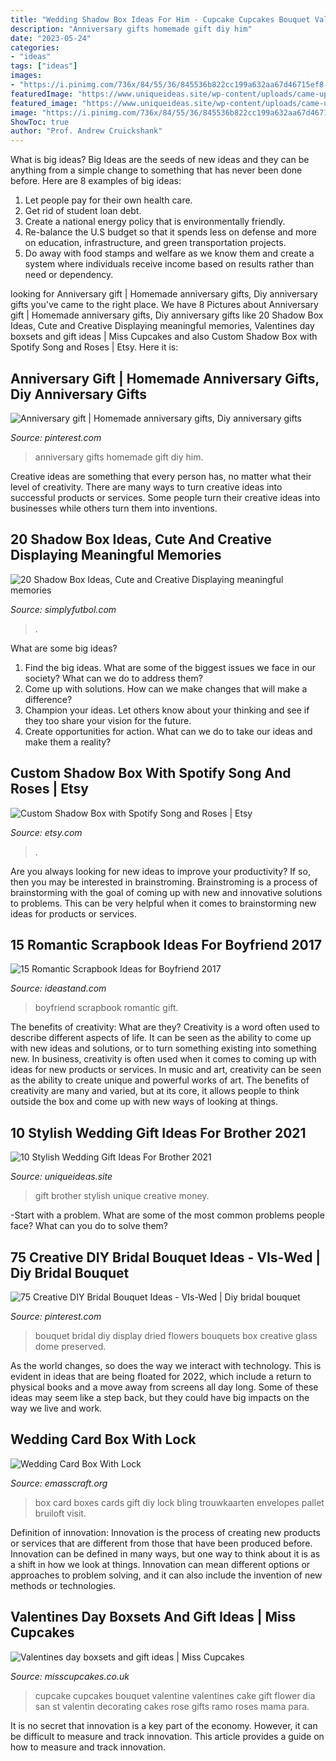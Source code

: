 ```yaml
---
title: "Wedding Shadow Box Ideas For Him - Cupcake Cupcakes Bouquet Valentine Valentines Cake Gift Flower Dia San St Valentin Decorating Cakes Rose Gifts Ramo Roses Mama Para"
description: "Anniversary gifts homemade gift diy him"
date: "2023-05-24"
categories:
- "ideas"
tags: ["ideas"]
images:
- "https://i.pinimg.com/736x/84/55/36/845536b822cc199a632aa67d46715ef8--homemade-anniversary-gifts-anniversary-gifts-for-men.jpg"
featuredImage: "https://www.uniqueideas.site/wp-content/uploads/came-up-with-a-creative-way-to-give-money-as-a-wedding-gift-http.jpg"
featured_image: "https://www.uniqueideas.site/wp-content/uploads/came-up-with-a-creative-way-to-give-money-as-a-wedding-gift-http.jpg"
image: "https://i.pinimg.com/736x/84/55/36/845536b822cc199a632aa67d46715ef8--homemade-anniversary-gifts-anniversary-gifts-for-men.jpg"
ShowToc: true
author: "Prof. Andrew Cruickshank"
---
```



What is big ideas?
Big Ideas are the seeds of new ideas and they can be anything from a simple change to something that has never been done before. Here are 8 examples of big ideas: 
1. Let people pay for their own health care. 
2. Get rid of student loan debt. 
3. Create a national energy policy that is environmentally friendly. 
4. Re-balance the U.S budget so that it spends less on defense and more on education, infrastructure, and green transportation projects. 
5. Do away with food stamps and welfare as we know them and create a system where individuals receive income based on results rather than need or dependency. 

	

		
looking for Anniversary gift | Homemade anniversary gifts, Diy anniversary gifts you've came to the right place. We have 8 Pictures about Anniversary gift | Homemade anniversary gifts, Diy anniversary gifts like 20 Shadow Box Ideas, Cute and Creative Displaying meaningful memories, Valentines day boxsets and gift ideas | Miss Cupcakes and also Custom Shadow Box with Spotify Song and Roses | Etsy. Here it is:
		
    
## Anniversary Gift | Homemade Anniversary Gifts, Diy Anniversary Gifts

<img loading=lazy src="https://i.pinimg.com/736x/84/55/36/845536b822cc199a632aa67d46715ef8--homemade-anniversary-gifts-anniversary-gifts-for-men.jpg" onerror="this.onerror=null;this.src='https://tse2.mm.bing.net/th?id=OIP.2-Y-gWDSelQT0f4lTLejigHaJ3&amp;pid=15.1';" alt="Anniversary gift | Homemade anniversary gifts, Diy anniversary gifts">

_Source: pinterest.com_

>anniversary gifts homemade gift diy him. 

	

Creative ideas are something that every person has, no matter what their level of creativity. There are many ways to turn creative ideas into successful products or services. Some people turn their creative ideas into businesses while others turn them into inventions.

    
## 20 Shadow Box Ideas, Cute And Creative Displaying Meaningful Memories

<img loading=lazy src="http://simplyfutbol.com/wp-content/uploads/2017/11/wedding-shadow-box-ideas.jpg" onerror="this.onerror=null;this.src='https://tse4.mm.bing.net/th?id=OIP.zTcRP0Uk29oQBsmxau-cfQHaJ3&amp;pid=15.1';" alt="20 Shadow Box Ideas, Cute and Creative Displaying meaningful memories">

_Source: simplyfutbol.com_

>. 

	

What are some big ideas?
1. Find the big ideas. What are some of the biggest issues we face in our society? What can we do to address them?
2. Come up with solutions. How can we make changes that will make a difference?
3. Champion your ideas. Let others know about your thinking and see if they too share your vision for the future.
4. Create opportunities for action. What can we do to take our ideas and make them a reality?

    
## Custom Shadow Box With Spotify Song And Roses | Etsy

<img loading=lazy src="https://i.etsystatic.com/24663380/r/il/b52899/2689850473/il_794xN.2689850473_80kz.jpg" onerror="this.onerror=null;this.src='https://tse1.mm.bing.net/th?id=OIP._nFTKNBsQwtZ2VG4-SkO7AHaJ4&amp;pid=15.1';" alt="Custom Shadow Box with Spotify Song and Roses | Etsy">

_Source: etsy.com_

>. 

	

Are you always looking for new ideas to improve your productivity? If so, then you may be interested in brainstroming. Brainstroming is a process of brainstorming with the goal of coming up with new and innovative solutions to problems. This can be very helpful when it comes to brainstorming new ideas for products or services.

    
## 15 Romantic Scrapbook Ideas For Boyfriend 2017

<img loading=lazy src="https://ideastand.com/wp-content/uploads/2014/06/scrapbook-ideas-for-boyfriend/8-romantic-scrapbook-ideas.jpg" onerror="this.onerror=null;this.src='https://tse1.mm.bing.net/th?id=OIP.sz5gww3kaa5K4gcRXpQKmAHaJ6&amp;pid=15.1';" alt="15 Romantic Scrapbook Ideas for Boyfriend 2017">

_Source: ideastand.com_

>boyfriend scrapbook romantic gift. 

	

The benefits of creativity: What are they?
Creativity is a word often used to describe different aspects of life. It can be seen as the ability to come up with new ideas and solutions, or to turn something existing into something new. In business, creativity is often used when it comes to coming up with ideas for new products or services. In music and art, creativity can be seen as the ability to create unique and powerful works of art. The benefits of creativity are many and varied, but at its core, it allows people to think outside the box and come up with new ways of looking at things.

    
## 10 Stylish Wedding Gift Ideas For Brother 2021

<img loading=lazy src="https://www.uniqueideas.site/wp-content/uploads/came-up-with-a-creative-way-to-give-money-as-a-wedding-gift-http.jpg" onerror="this.onerror=null;this.src='https://tse1.mm.bing.net/th?id=OIP.NbzGy_ClyEWUxZufClDKfQHaJ4&amp;pid=15.1';" alt="10 Stylish Wedding Gift Ideas For Brother 2021">

_Source: uniqueideas.site_

>gift brother stylish unique creative money. 

	

-Start with a problem. What are some of the most common problems people face? What can you do to solve them? 

    
## 75 Creative DIY Bridal Bouquet Ideas - VIs-Wed | Diy Bridal Bouquet

<img loading=lazy src="https://i.pinimg.com/736x/a6/88/7b/a6887b8fbdaf570a805f78995d34d4db.jpg" onerror="this.onerror=null;this.src='https://tse1.mm.bing.net/th?id=OIP.eSKhn1F4S3s65MmuRwXV1QHaJ3&amp;pid=15.1';" alt="75 Creative DIY Bridal Bouquet Ideas - VIs-Wed | Diy bridal bouquet">

_Source: pinterest.com_

>bouquet bridal diy display dried flowers bouquets box creative glass dome preserved. 

	

As the world changes, so does the way we interact with technology. This is evident in ideas that are being floated for 2022, which include a return to physical books and a move away from screens all day long. Some of these ideas may seem like a step back, but they could have big impacts on the way we live and work.

    
## Wedding Card Box With Lock

<img loading=lazy src="http://www.emasscraft.org/wp-content/uploads/2018/04/wedding_boxes_for_cards_6.jpg" onerror="this.onerror=null;this.src='https://tse4.mm.bing.net/th?id=OIP.pLAcRmFr313GBJAW1pshAQHaFj&amp;pid=15.1';" alt="Wedding Card Box With Lock">

_Source: emasscraft.org_

>box card boxes cards gift diy lock bling trouwkaarten envelopes pallet bruiloft visit. 

	

Definition of innovation:
Innovation is the process of creating new products or services that are different from those that have been produced before. Innovation can be defined in many ways, but one way to think about it is as a shift in how we look at things. Innovation can mean different options or approaches to problem solving, and it can also include the invention of new methods or technologies.

    
## Valentines Day Boxsets And Gift Ideas | Miss Cupcakes

<img loading=lazy src="http://www.misscupcakes.co.uk/wp-content/uploads/2014/01/DSC_0831.jpg" onerror="this.onerror=null;this.src='https://tse1.mm.bing.net/th?id=OIP.Ert5I2cFCeXz74T-nsgvaAHaKC&amp;pid=15.1';" alt="Valentines day boxsets and gift ideas | Miss Cupcakes">

_Source: misscupcakes.co.uk_

>cupcake cupcakes bouquet valentine valentines cake gift flower dia san st valentin decorating cakes rose gifts ramo roses mama para. 

	

It is no secret that innovation is a key part of the economy. However, it can be difficult to measure and track innovation. This article provides a guide on how to measure and track innovation.


